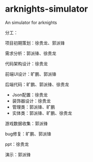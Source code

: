 # arknights-simulator
An simulator for arknights



分工：

项目初期策划：徐贵龙、郭派锋

需求分析：郭派锋、徐贵龙

代码架构设计：徐贵龙

前端UI设计：旷鹏、郭派锋

后端代码：旷鹏、郭派锋、徐贵龙

- Json配置：徐贵龙
- 装饰器设计：徐贵龙
- 管理类：郭派锋、旷鹏
- 实体类：郭派锋、旷鹏、徐贵龙

游戏数据收集：郭派锋

bug修复：旷鹏、郭派锋

ppt：徐贵龙

演示：郭派锋



